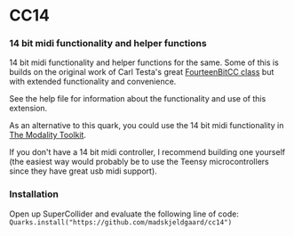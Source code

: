 # CC14

### 14 bit midi functionality and helper functions

14 bit midi functionality and helper functions for the same. Some of this is builds on the original work of Carl Testa's great [FourteenBitCC class](https://gist.github.com/carltesta/bb5065a7b92bab7673237e9cc1c9a612) but with extended functionality and convenience.

See the help file for information about the functionality and use of this extension.

As an alternative to this quark, you could use the 14 bit midi functionality in [The Modality Toolkit](https://github.com/ModalityTeam/Modality-toolkit).

If you don't have a 14 bit midi controller, I recommend building one yourself (the easiest way would probably be to use the Teensy microcontrollers since they have great usb midi support).


### Installation

Open up SuperCollider and evaluate the following line of code:
`Quarks.install("https://github.com/madskjeldgaard/cc14")`
